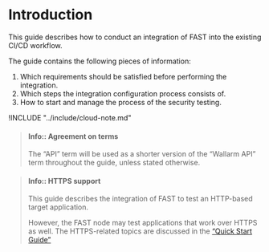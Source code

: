 [doc-qsg]:              ../qsg/deployment-options.md


#   Introduction

This guide describes how to conduct an integration of FAST into the existing CI/CD workflow.

The guide contains the following pieces of information:
1.  Which requirements should be satisfied before performing the integration.
2.  Which steps the integration configuration process consists of.
3.  How to start and manage the process of the security testing. 

<!-- -->

!INCLUDE "../include/cloud-note.md"

<!-- -->

<!-- -->

>   #### Info:: Agreement on terms
>   
>   The “API” term will be used as a shorter version of the “Wallarm API” term throughout the guide, unless stated otherwise.

<!-- -->

>   #### Info:: HTTPS support
>   
>   This guide describes the integration of FAST to test an HTTP-based target application.
>    
>   However, the FAST node may test applications that work over HTTPS as well. The HTTPS-related topics are discussed in the [“Quick Start Guide”][doc-qsg]